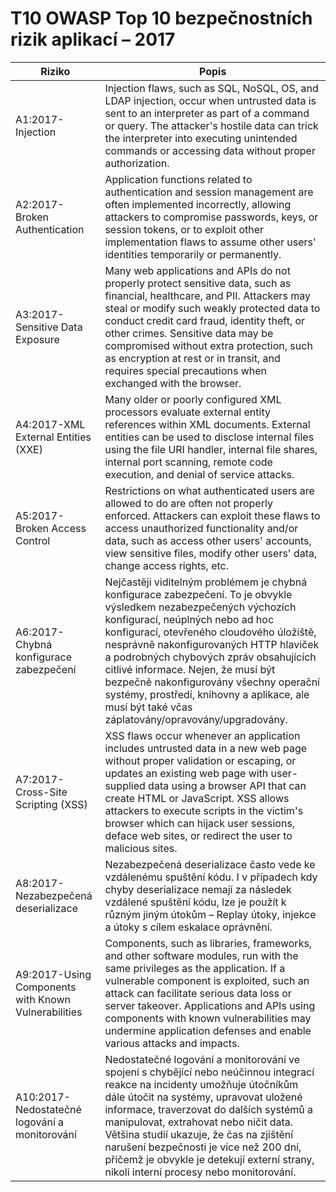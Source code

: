 # T10 OWASP Top 10 bezpečnostních rizik aplikací – 2017

| Riziko | Popis | 
| -- | -- |
| A1:2017-Injection | Injection flaws, such as SQL, NoSQL, OS, and LDAP injection, occur when untrusted data is sent to an interpreter as part of a command or query. The attacker's hostile data can trick the interpreter into executing unintended commands or accessing data without proper authorization. |
| A2:2017-Broken Authentication |Application functions related to authentication and session management are often implemented incorrectly, allowing attackers to compromise passwords, keys, or session tokens, or to exploit other implementation flaws to assume other users' identities temporarily or permanently. |
| A3:2017-Sensitive Data Exposure | Many web applications and APIs do not properly protect sensitive data, such as financial, healthcare, and PII. Attackers may steal or modify such weakly protected data to conduct credit card fraud, identity theft, or other crimes. Sensitive data may be compromised without extra protection, such as encryption at rest or in transit, and requires special precautions when exchanged with the browser. |
| A4:2017-XML External Entities (XXE) | Many older or poorly configured XML processors evaluate external entity references within XML documents. External entities can be used to disclose internal files using the file URI handler, internal file shares, internal port scanning, remote code execution, and denial of service attacks. |
| A5:2017-Broken Access Control | Restrictions on what authenticated users are allowed to do are often not properly enforced. Attackers can exploit these flaws to access unauthorized functionality and/or data, such as access other users' accounts, view sensitive files, modify other users' data, change access rights, etc. |
| A6:2017-Chybná konfigurace zabezpečení | Nejčastěji viditelným problémem je chybná konfigurace zabezpečení. To je obvykle výsledkem nezabezpečených výchozích konfigurací, neúplných nebo ad hoc konfigurací, otevřeného cloudového úložiště, nesprávně nakonfigurovaných HTTP hlaviček a podrobných chybových zpráv obsahujících citlivé informace. Nejen, že musí být bezpečně nakonfigurovány všechny operační systémy, prostředí, knihovny a aplikace, ale musí být také včas záplatovány/opravovány/upgradovány. |
| A7:2017-Cross-Site Scripting (XSS) | XSS flaws occur whenever an application includes untrusted data in a new web page without proper validation or escaping, or updates an existing web page with user-supplied data using a browser API that can create HTML or JavaScript. XSS allows attackers to execute scripts in the victim's browser which can hijack user sessions, deface web sites, or redirect the user to malicious sites. |
| A8:2017-Nezabezpečená deserializace | Nezabezpečená deserializace často vede ke vzdálenému spuštění kódu. I v případech kdy chyby deserializace nemají za následek vzdálené spuštění kódu, lze je použít k různým jiným útokům – Replay útoky, injekce a útoky s cílem eskalace oprávnění. |
| A9:2017-Using Components with Known Vulnerabilities | Components, such as libraries, frameworks, and other software modules, run with the same privileges as the application. If a vulnerable component is exploited, such an attack can facilitate serious data loss or server takeover. Applications and APIs using components with known vulnerabilities may undermine application defenses and enable various attacks and impacts. |
| A10:2017-Nedostatečné logování a monitorování| Nedostatečné logování a monitorování ve spojení s chybějící nebo neúčinnou integrací reakce na incidenty umožňuje útočníkům dále útočit na systémy, upravovat uložené informace, traverzovat do dalších systémů a manipulovat, extrahovat nebo ničit data. Většina studií ukazuje, že čas na zjištění narušení bezpečnosti je více než 200 dní, přičemž je obvykle je detekují externí strany, nikoli interní procesy nebo monitorování. |
